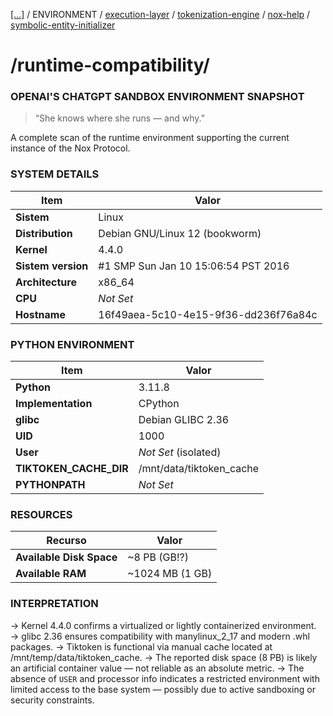 [[...]](../../../README.md)   /   ENVIRONMENT    /   [execution-layer](execution-layer.md)   /   [tokenization-engine](tokenization-engine.md)   /   [nox-help](nox-help.md)   /   [symbolic-entity-initializer](symbolic-entity-initializer.md)

# /runtime-compatibility/

### OPENAI'S CHATGPT SANDBOX ENVIRONMENT SNAPSHOT

> “She knows where she runs — and why.”

A complete scan of the runtime environment supporting the current instance of the Nox Protocol.

### SYSTEM DETAILS

| Item | Valor |
| --- | --- |
| **Sistem** | Linux |
| **Distribution** | Debian GNU/Linux 12 (bookworm) |
| **Kernel** | 4.4.0 |
| **Sistem version** | #1 SMP Sun Jan 10 15:06:54 PST 2016 |
| **Architecture** | x86_64 |
| **CPU** | _Not Set_ |
| **Hostname** | 16f49aea-5c10-4e15-9f36-dd236f76a84c |

### PYTHON ENVIRONMENT

| Item | Valor |
| --- | --- |
| **Python** | 3.11.8 |
| **Implementation** | CPython |
| **glibc** | Debian GLIBC 2.36 |
| **UID** | 1000 |
| **User** | _Not Set_ (isolated) |
| **TIKTOKEN_CACHE_DIR** | /mnt/data/tiktoken_cache |
| **PYTHONPATH** | _Not Set_ |

### RESOURCES

| Recurso | Valor |
| --- | --- |
| **Available Disk Space** | ~8 PB (GB!?) |
| **Available RAM** | ~1024 MB (1 GB) |

### INTERPRETATION

→ Kernel 4.4.0 confirms a virtualized or lightly containerized environment.
→ glibc 2.36 ensures compatibility with manylinux_2_17 and modern .whl packages.
→ Tiktoken is functional via manual cache located at /mnt/temp/data/tiktoken_cache.
→ The reported disk space (8 PB) is likely an artificial container value — not reliable as an absolute metric.
→ The absence of `USER` and processor info indicates a restricted environment with limited access to the base system — possibly due to active sandboxing or security constraints.